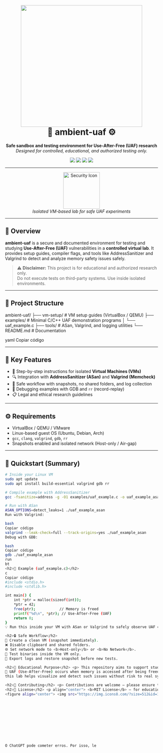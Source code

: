 <h1 align="center">
  <img src="https://img.shields.io/badge/ambient--uaf-%20-blueviolet?style=for-the-badge&logo=linux&logoColor=white" width="400"><br>
  🧠 <b>ambient-uaf</b> ⚙️  
</h1>

<p align="center">
  <b>Safe sandbox and testing environment for Use-After-Free (UAF) research</b><br>
  <i>Designed for controlled, educational, and authorized testing only.</i>
</p>

<p align="center">
  <img src="https://img.shields.io/badge/license-MIT-green?style=flat-square">
  <img src="https://img.shields.io/badge/platform-Linux-lightgrey?style=flat-square">
  <img src="https://img.shields.io/badge/language-C/C++-blue?style=flat-square">
  <img src="https://img.shields.io/badge/status-Lab%20Ready-orange?style=flat-square">
</p>

---

<figure align="center">
  <img src="https://img.icons8.com/?size=512&id=44660&format=png" width="120" alt="Security Icon">
  <figcaption><i>Isolated VM-based lab for safe UAF experiments</i></figcaption>
</figure>

---

<h2>🧩 Overview</h2>

<p>
<b>ambient-uaf</b> is a secure and documented environment for testing and studying
<strong>Use-After-Free (UAF)</strong> vulnerabilities in a <b>controlled virtual lab</b>.
It provides setup guides, compiler flags, and tools like AddressSanitizer and Valgrind
to detect and analyze memory safety issues safely.
</p>

> ⚠️ <b>Disclaimer:</b> This project is for educational and authorized research only.  
> Do not execute tests on third-party systems. Use inside isolated environments.

---

<h2>📁 Project Structure</h2>

ambient-uaf/
├── vm-setup/ # VM setup guides (VirtualBox / QEMU)
├── examples/ # Minimal C/C++ UAF demonstration programs
│ └── uaf_example.c
├── tools/ # ASan, Valgrind, and logging utilities
└── README.md # Documentation

yaml
Copiar código

---

<h2>🧠 Key Features</h2>

- 🧱 Step-by-step instructions for isolated **Virtual Machines (VMs)**  
- 🔍 Integration with **AddressSanitizer (ASan)** and **Valgrind (Memcheck)**  
- 💾 Safe workflow with snapshots, no shared folders, and log collection  
- 🧰 Debugging examples with GDB and `rr` (record-replay)  
- 📋 Legal and ethical research guidelines  

---

<h2>⚙️ Requirements</h2>

<ul>
  <li>VirtualBox / QEMU / VMware</li>
  <li>Linux-based guest OS (Ubuntu, Debian, Arch)</li>
  <li><code>gcc</code>, <code>clang</code>, <code>valgrind</code>, <code>gdb</code>, <code>rr</code></li>
  <li>Snapshots enabled and isolated network (Host-only / Air-gap)</li>
</ul>

---

<h2>🚀 Quickstart (Summary)</h2>

```bash
# Inside your Linux VM
sudo apt update
sudo apt install build-essential valgrind gdb rr

# Compile example with AddressSanitizer
gcc -fsanitize=address -g -O1 examples/uaf_example.c -o uaf_example_asan

# Run with ASan
ASAN_OPTIONS=detect_leaks=1 ./uaf_example_asan
Run with Valgrind:

bash
Copiar código
valgrind --leak-check=full --track-origins=yes ./uaf_example_asan
Debug with GDB:

bash
Copiar código
gdb ./uaf_example_asan
run
bt
<h2>🧪 Example (uaf_example.c)</h2>
c
Copiar código
#include <stdio.h>
#include <stdlib.h>

int main() {
    int *ptr = malloc(sizeof(int));
    *ptr = 42;
    free(ptr);           // Memory is freed
    printf("%d\n", *ptr); // Use-After-Free (UAF)
    return 0;
}
💡 Run this inside your VM with ASan or Valgrind to safely observe UAF detection behavior.

<h2>🔒 Safe Workflow</h2>
🧰 Create a clean VM (snapshot immediately).
❌ Disable clipboard and shared folders.
🌐 Set network mode to <b>Host-only</b> or <b>No Network</b>.
🔁 Test binaries inside the VM only.
💾 Export logs and restore snapshot before new tests.

<h2>📘 Educational Purpose</h2> <p> This repository aims to support students and researchers studying memory corruption, offering a reproducible and safe environment for experiments. </p>
🧩 UAF (Use-After-Free) occurs when memory is accessed after being freed —
this lab helps visualize and detect such issues without risk to real systems.

<h2>🤝 Contributing</h2> <p> Contributions are welcome — please ensure that any additions follow the same safety and ethical principles. Do not include or share real-world exploits. </p>
<h2>📜 License</h2> <p align="center"> <b>MIT License</b> — for educational and research use.<br> Created and maintained for safe vulnerability analysis learning. </p>
<figure align="center"> <img src="https://img.icons8.com/?size=512&id=111700&format=png" width="100" alt="Lab Icon"> <figcaption><i>Build safely. Test ethically.</i></figcaption> </figure> ```











O ChatGPT pode cometer erros. Por isso, le
